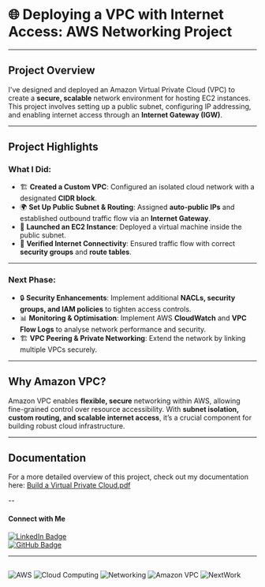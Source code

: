 # 🌐 Deploying a VPC with Internet Access: AWS Networking Project

---

## Project Overview  
I've designed and deployed an Amazon Virtual Private Cloud (VPC) to create a **secure, scalable** network environment for hosting EC2 instances. This project involves setting up a public subnet, configuring IP addressing, and enabling internet access through an **Internet Gateway (IGW)**.

---

## Project Highlights  
### What I Did:  
- 🏗 **Created a Custom VPC**: Configured an isolated cloud network with a designated **CIDR block**.  
- 🌍 **Set Up Public Subnet & Routing**: Assigned **auto-public IPs** and established outbound traffic flow via an **Internet Gateway**.  
- 🔗 **Launched an EC2 Instance**: Deployed a virtual machine inside the public subnet.
- 🚀 **Verified Internet Connectivity**: Ensured traffic flow with correct **security groups** and **route tables**.

---

### Next Phase:  
- 🔒 **Security Enhancements**: Implement additional **NACLs, security groups, and IAM policies** to tighten access controls.  
- 📊 **Monitoring & Optimisation**: Implement AWS **CloudWatch** and **VPC Flow Logs** to analyse network performance and security.  
- 🏗 **VPC Peering & Private Networking**: Extend the network by linking multiple VPCs securely.  

---

## Why Amazon VPC?  
Amazon VPC enables **flexible, secure** networking within AWS, allowing fine-grained control over resource accessibility. With **subnet isolation, custom routing, and scalable internet access**, it’s a crucial component for building robust cloud infrastructure.  

---

## Documentation  
For a more detailed overview of this project, check out my documentation here: [Build a Virtual Private Cloud.pdf](https://github.com/user-attachments/files/20862012/Build.a.Virtual.Private.Cloud.pdf)

 

--
#### **Connect with Me**  
[![LinkedIn Badge](https://img.shields.io/badge/LinkedIn-Profile-blue)](https://www.linkedin.com/in/mahesh-patil0555/)  
[![GitHub Badge](https://img.shields.io/badge/GitHub-Profile-black)](https://github.com/Mahesh7880) 

---

##  
![AWS](https://img.shields.io/badge/-AWS-orange?logo=amazon-aws&logoColor=white)
![Cloud Computing](https://img.shields.io/badge/-Cloud%20Computing-blue)
![Networking](https://img.shields.io/badge/-Networking-yellowgreen)
![Amazon VPC](https://img.shields.io/badge/-Amazon%20VPC-critical?logo=amazon-aws)
![NextWork](https://img.shields.io/badge/-NextWork-9cf)
